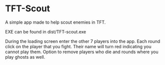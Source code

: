 # TFT-Scout

A simple app made to help scout enemies in TFT.

EXE can be found in dist/TFT-scout.exe


During the loading screen enter the other 7 players into the app.
Each round click on the player that you fight. Their name will turn red indicating you cannot play them.
Option to remove players who die and rounds where you play ghosts as well. 
